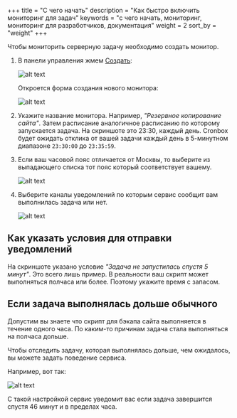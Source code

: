 +++
title = "С чего начать"
description = "Как быстро включить мониторинг для задач"
keywords = "с чего начать, мониторинг, мониторинг для разработчиков, документация"
weight = 2
sort_by = "weight"
+++


Чтобы мониторить серверную задачу необходимо создать монитор.

1. В панели управления жмем [Создать](https://cp.cronbox.ru/monitor/add):  

    ![alt text](/images/getting-started/step-1.png "Добавляем новый монитор")

    Откроется форма создания нового монитора:

    ![alt text](/images/getting-started/step-2.png "Форма нового монитора")

2. Укажите название монитора. Например, *"Резервное копирование сайта"*. Затем расписание
аналогичное расписанию по которому запускается задача. На скриншоте это 23:30, каждый день.
Cronbox будет ожидать отклика от вашей задачи каждый день в 5-минутном диапазоне `23:30:00` до `23:35:59`.

3. Если ваш часовой пояс отличается от Москвы, то выберите из выпадающего списка тот пояс который соответствует вашему.

    ![alt text](/images/getting-started/timezones.png "Часовые пояса")

4. Выберите каналы уведомлений по которым сервис сообщит вам выполнилась задача или нет.

    ![alt text](/images/getting-started/notification-channels.png "Каналы уведомлений")



## Как указать условия для отправки уведомлений

На скриншоте указано условие *"Задача не запустилась спустя 5 минут"*. Это всего лишь пример.
В реальности ваш скрипт может выполняться полчаса или более. Поэтому укажите время с запасом.

## Если задача выполнялась дольше обычного

Допустим вы знаете что скрипт для бэкапа сайта выполняется в течение одного часа.
По каким-то причинам задача стала выполняться на полчаса дольше.

Чтобы отследить задачу, которая выполнялась дольше, чем ожидалось, вы можете задать поведение сервиса.

Например, вот так:

![alt text](/images/getting-started/too-long-execution.png "Задача должна выполняться не более одного часа")

С такой настройкой сервис уведомит вас если задача завершится спустя 46 минут и в пределах часа.
